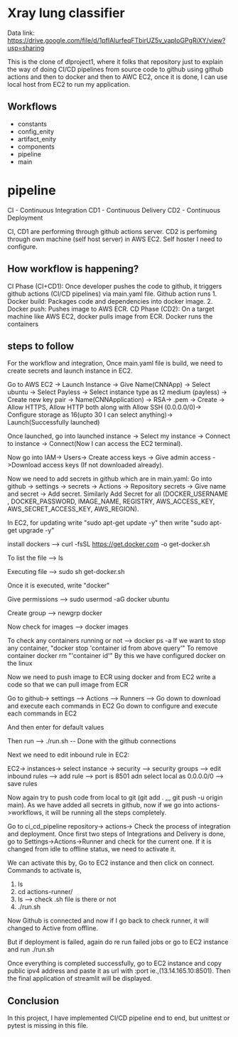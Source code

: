# Xray lung classifier

Data link: https://drive.google.com/file/d/1pfIAlurfeqFTbirUZ5v_vapIoGPgRiXY/view?usp=sharing

This is the clone of dlproject1, where it folks that repository just to explain the way of doing CI/CD pipelines from source code to github using github actions and then to docker and then to AWC EC2, once it is done, I can use local host from EC2 to run my application.

## Workflows

- constants
- config_enity
- artifact_enity
- components
- pipeline
- main


# pipeline
CI - Continuous Integration
CD1 - Continuous Delivery
CD2 - Continuous Deployment

CI, CD1 are performing through github actions server.
CD2 is perfoming through own machine (self host server) in AWS EC2. Self hoster I need to configure.

## How workflow is happening?
CI Phase (CI+CD1):
    Once developer pushes the code to github, it triggers github actions (CI/CD pipelines) via main.yaml file. Github action runs 
        1. Docker build: Packages code and dependencies into docker image.
        2. Docker push: Pushes image to AWS ECR.
CD Phase (CD2):
    On a target machine like AWS EC2, docker pulls image from ECR. Docker runs the containers

## steps to follow

For the workflow and integration, Once main.yaml file is build, we need to create secrets and launch instance in EC2.

Go to AWS EC2 -> Launch Instance -> Give Name(CNNApp) -> Select ubuntu -> Select Payless -> Select instance type as t2 medium (payless) -> Create new key pair -> Name(CNNApplication) -> RSA-> .pem -> Create -> Allow HTTPS, Allow HTTP both along with Allow SSH (0.0.0.0/0)-> Configure storage as 16(upto 30 I can select anything)-> Launch(Successfully launched)

Once launched, go into launched instance -> Select my instance -> Connect to instance -> Connect(Now I can access the EC2 terminal).

Now go into IAM-> Users-> Create access keys -> Give admin access ->Download access keys (If not downloaded already).

Now we need to add secrets in github which are in main.yaml:
Go into github -> settings -> secrets -> Actions -> Repository secrets -> Give name and secret -> Add secret. Similarly Add Secret for all (DOCKER_USERNAME , DOCKER_PASSWORD, IMAGE_NAME, REGISTRY, AWS_ACCESS_KEY, AWS_SECRET_ACCESS_KEY, AWS_REGION).

In EC2, for updating write "sudo apt-get update -y" 
then write "sudo apt-get upgrade -y"

install dockers --> curl -fsSL https://get.docker.com -o get-docker.sh

To list the file --> ls

Executing file --> sudo sh get-docker.sh

Once it is executed, write "docker" 

Give permissions --> sudo usermod -aG docker ubuntu

Create group --> newgrp docker

Now check for images --> docker images

To check any containers running or not --> docker ps -a
If we want to stop any container, "docker stop 'container id from above query'"
To remove container docker rm "'container id'"
By this we have configured docker on the linux

Now we need to push image to ECR using docker and from EC2 write a code so that we can pull image from ECR

Go to github-> settings --> Actions --> Runners --> Go down to download and execute each commands in EC2
Go down to configure and execute each commands in EC2

And then enter for default values

Then run --> ./run.sh -- Done with the github connections

Next we need to edit inbound rule in EC2:

EC2-> instances-> select instance -> security --> security groups --> edit inbound rules --> add rule --> port is 8501 adn select local as 0.0.0.0/0 --> save rules

Now again try to push code from local to git (git add . ,,, git push -u origin main). As we have added all secrets in github, now if we go into actions->workflows, it will be running all the steps
completely.

Go to ci_cd_pipeline repository-> actions-> Check the process of integration and deployment. Once first two steps of Integrations and Delivery is done, go to Settings->Actions->Runner and check for the current one. If it is changed from idle to offline status, we need to activate it.

We can activate this by, Go to EC2 instance and then click on connect. Commands to activate is,

1. ls
2. cd actions-runner/
3. ls --> check .sh file is there or not
4. ./run.sh

Now Github is connected and now if I go back to check runner, it will changed to Active from offline.

But if deployment is failed, again do re run failed jobs or go to EC2 instance and run ./run.sh

Once everything is completed successfully, go to EC2 instance and copy public ipv4 address and paste it as url with :port ie.,(13.14.165.10:8501). Then the final application of streamlit will be displayed.

## Conclusion

In this project, I have implemented CI/CD pipeline end to end, but unittest or pytest is missing in this file.
